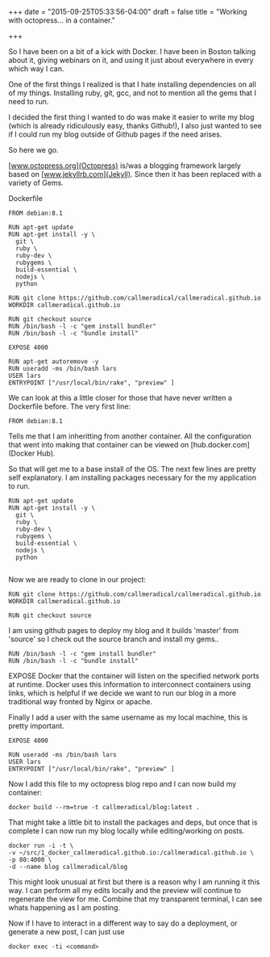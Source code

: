 +++
date = "2015-09-25T05:33:56-04:00"
draft = false
title = "Working with octopress... in a container."

+++

So I have been on a bit of a kick with Docker. I have been in Boston talking 
about it, giving webinars on it, and using it just about everywhere in every 
which way I can.

One of the first things I realized is that I hate installing dependencies on 
all of my things. Installing ruby, git, gcc, and not to mention all the gems 
that I need to run. 

I decided the first thing I wanted to do was make it easier to write my blog
(which is already ridiculously easy, thanks Github!), I also just wanted to 
see if I could run my blog outside of Github pages if the need arises.
<!-- more -->
So here we go.

[www.octopress.org](Octopress) is/was a blogging framework largely based on 
[www.jekyllrb.com](Jekyll). Since then it has been replaced with a variety 
of Gems. 

Dockerfile
```
FROM debian:8.1

RUN apt-get update
RUN apt-get install -y \
  git \
  ruby \
  ruby-dev \
  rubygems \
  build-essential \
  nodejs \
  python

RUN git clone https://github.com/callmeradical/callmeradical.github.io
WORKDIR callmeradical.github.io

RUN git checkout source
RUN /bin/bash -l -c "gem install bundler"
RUN /bin/bash -l -c "bundle install"

EXPOSE 4000

RUN apt-get autoremove -y
RUN useradd -ms /bin/bash lars
USER lars
ENTRYPOINT ["/usr/local/bin/rake", "preview" ]
```
We can look at this a little closer for those that have never written a Dockerfile before.
The very first line:
```
FROM debian:8.1
```

Tells me that I am inheritting from another container. All the configuration that went into 
making that container can be viewed on [hub.docker.com](Docker Hub).

So that will get me to a base install of the OS. The next few lines are pretty self 
explanatory. I am installing packages necessary for the my application to run.

```
RUN apt-get update
RUN apt-get install -y \
  git \
  ruby \
  ruby-dev \
  rubygems \
  build-essential \
  nodejs \
  python


```

Now we are ready to clone in our project:

```
RUN git clone https://github.com/callmeradical/callmeradical.github.io
WORKDIR callmeradical.github.io

RUN git checkout source
```
I am using github pages to deploy my blog and it builds 'master' from 'source' so 
I check out the source branch and install my gems..

```
RUN /bin/bash -l -c "gem install bundler"
RUN /bin/bash -l -c "bundle install"
```
EXPOSE Docker that the container will listen on the specified network ports at runtime. 
Docker uses this information to interconnect containers using links, which is helpful if 
we decide we want to run our blog in a more traditional way fronted by Nginx or apache.

Finally I add a user with the same username as my local machine, this is pretty important.
```
EXPOSE 4000

RUN useradd -ms /bin/bash lars
USER lars
ENTRYPOINT ["/usr/local/bin/rake", "preview" ]
```

Now I add this file to my octopress blog repo and I can now build my container:

```
docker build --rm=true -t callmeradical/blog:latest .
```


That might take a little bit to install the packages and deps, but once that is complete 
I can now run my blog locally while editing/working on posts.

```
docker run -i -t \
-v ~/src/1_docker_callmeradical.github.io:/callmeradical.github.io \ 
-p 80:4000 \
-d --name blog callmeradical/blog              
```

This might look unusual at first but there is a reason why I am running it this way.
I can perform all my edits locally and the preview will continue to regenerate the view 
for me. Combine that my transparent terminal, I can see whats happening as I am posting.

Now if I have to interact in a different way to say do a deployment, or generate a new 
post, I can just use 
```
docker exec -ti <command>
```

